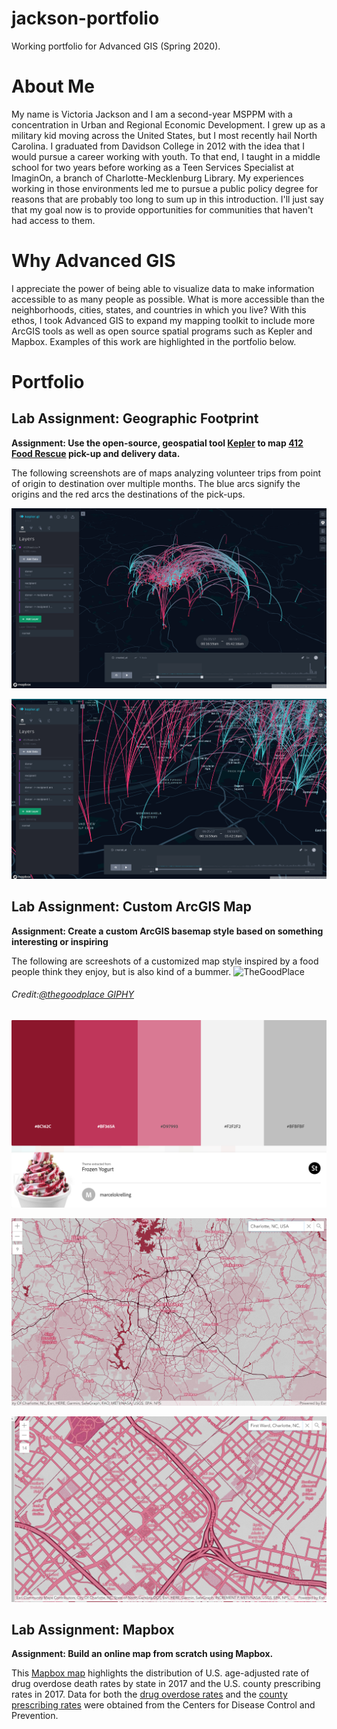 # jackson-portfolio
Working portfolio for Advanced GIS (Spring 2020).

# About Me
My name is Victoria Jackson and I am a second-year MSPPM with a concentration in Urban and Regional Economic Development. I grew up as a military kid moving across the United States, but I most recently hail North Carolina. I graduated from Davidson College in 2012 with the idea that I would pursue a career working with youth. To that end, I taught in a middle school for two years before working as a Teen Services Specialist at ImaginOn, a branch of Charlotte-Mecklenburg Library. My experiences working in those environments led me to pursue a public policy degree for reasons that are probably too long to sum up in this introduction. I'll just say that my goal now is to provide opportunities for communities that haven't had access to them. 

# Why Advanced GIS
I appreciate the power of being able to visualize data to make information accessible to as many people as possible. What is more accessible than the neighborhoods, cities, states, and countries in which you live? With this ethos, I took Advanced GIS to expand my mapping toolkit to include more ArcGIS tools as well as open source spatial programs such as Kepler and Mapbox. Examples of this work are highlighted in the portfolio below.

# Portfolio



## Lab Assignment: Geographic Footprint ##
__Assignment: Use the open-source, geospatial tool [Kepler](https://kepler.gl/) to map [412 Food Rescue](https://412foodrescue.org/) pick-up and delivery data.__

The following screenshots are of maps analyzing volunteer trips from point of origin to destination over multiple months. The blue arcs signify the origins and the red arcs the destinations of the pick-ups.

![412KeplerArcMap](https://github.com/jacksonvict/jackson-portfolio/blob/master/412KeplerArcMap.png?raw=true)

![412KeplerArcMapIII](https://github.com/jacksonvict/jackson-portfolio/blob/master/412KeplerArcMapIII.png?raw=true)





## Lab Assignment: Custom ArcGIS Map ##
__Assignment: Create a custom ArcGIS basemap style based on something interesting or inspiring__

The following are screeshots of a customized map style inspired by a food people think they enjoy, but is also kind of a bummer. 
![TheGoodPlace](https://media.giphy.com/media/xULW8i1lsTvYAyJgVW/giphy.gif)
###### Credit:[@thegoodplace GIPHY](https://giphy.com/search/@thegoodplace-frozen-yogurt?channel=thegoodplace) ######

![FroYo](https://github.com/jacksonvict/jackson-portfolio/blob/master/FroYo.png?raw=true)

![Charlotte](https://github.com/jacksonvict/jackson-portfolio/blob/master/ModernAntiqueFroYo-Charlotte.png?raw=true)

![FirstWard](https://github.com/jacksonvict/jackson-portfolio/blob/master/ModernAntiqueFroYo-FirstWard.png?raw=true)






## Lab Assignment: Mapbox
__Assignment: Build an online map from scratch using Mapbox.__

This [Mapbox map](https://api.mapbox.com/styles/v1/jacksonvict/ck8o3sjcm37x51is66x8hys4f.html?fresh=true&title=view&access_token=pk.eyJ1IjoiamFja3NvbnZpY3QiLCJhIjoiY2s4NmZzajQzMGY0MTNmbGo0anMzZXdvaiJ9.f2oyXTDNtXVS76FqydAVwA) highlights the distribution of U.S. age-adjusted rate of drug overdose death rates by state in 2017 and the U.S. county prescribing rates in 2017. Data for both the [drug overdose rates](https://www.cdc.gov/drugoverdose/data/statedeaths.html) and the [county prescribing rates](https://www.cdc.gov/drugoverdose/maps/rxcounty2017.html) were obtained from the Centers for Disease Control and Prevention.
